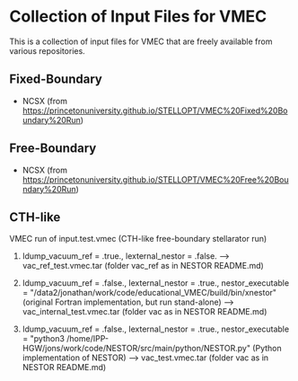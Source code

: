 # Collection of Input Files for VMEC

This is a collection of input files for VMEC that are freely available from various repositories.

## Fixed-Boundary

* NCSX (from https://princetonuniversity.github.io/STELLOPT/VMEC%20Fixed%20Boundary%20Run)

## Free-Boundary

* NCSX (from https://princetonuniversity.github.io/STELLOPT/VMEC%20Free%20Boundary%20Run)

## CTH-like
VMEC run of input.test.vmec (CTH-like free-boundary stellarator run)

1. ldump_vacuum_ref = .true., lexternal_nestor = .false.
--> vac_ref_test.vmec.tar (folder vac_ref as in NESTOR README.md)

2. ldump_vacuum_ref = .false., lexternal_nestor = .true.,
   nestor_executable = "/data2/jonathan/work/code/educational_VMEC/build/bin/xnestor"
   (original Fortran implementation, but run stand-alone)
--> vac_internal_test.vmec.tar (folder vac as in NESTOR README.md)

3. ldump_vacuum_ref = .false., lexternal_nestor = .true.,
   nestor_executable = "python3 /home/IPP-HGW/jons/work/code/NESTOR/src/main/python/NESTOR.py"
   (Python implementation of NESTOR)
--> vac_test.vmec.tar (folder vac as in NESTOR README.md)

